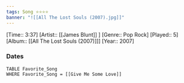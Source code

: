 ```yaml
---
tags: Song ⭐⭐⭐⭐ 
banner: "![[All The Lost Souls (2007).jpg]]"
---
```

[Time:: 3:37]
[Artist:: [[James Blunt]] ]
[Genre:: Pop Rock]
[Played:: 5]
[Album:: [[All The Lost Souls (2007)]]]
[Year:: 2007]
### Dates
````dataview
TABLE Favorite_Song
WHERE Favorite_Song = [[Give Me Some Love]]
````